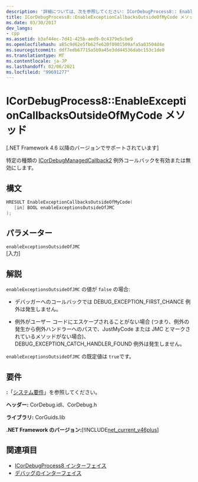 ```yaml
---
description: '詳細については、次を参照してください: ICorDebugProcess8:: Enableexception Soutsideofmycode メソッド'
title: ICorDebugProcess8::EnableExceptionCallbacksOutsideOfMyCode メソッド
ms.date: 03/30/2017
dev_langs:
- cpp
ms.assetid: b3af44ec-7d41-425b-aed9-0c4379e5cbe9
ms.openlocfilehash: a85c9d62e5fb62fe620f0901509afa5a03504d4e
ms.sourcegitcommit: ddf7edb67715a5b9a45e3dd44536dabc153c1de0
ms.translationtype: MT
ms.contentlocale: ja-JP
ms.lasthandoff: 02/06/2021
ms.locfileid: "99691277"
---
```

# <a name="icordebugprocess8enableexceptioncallbacksoutsideofmycode-method"></a>ICorDebugProcess8::EnableExceptionCallbacksOutsideOfMyCode メソッド

[.NET Framework 4.6 以降のバージョンでサポートされています]  
  
 特定の種類の [ICorDebugManagedCallback2](icordebugmanagedcallback2-interface.md) 例外コールバックを有効または無効にします。  
  
## <a name="syntax"></a>構文  
  
```cpp
HRESULT EnableExceptionCallbacksOutsideOfMyCode(  
   [in] BOOL enableExceptionsOutsideOfJMC  
);  
```  
  
## <a name="parameters"></a>パラメーター  

 `enableExceptionsOutsideOfJMC`  
 [入力]  
  
## <a name="remarks"></a>解説  

 `enableExceptionsOutsideOfJMC` の値が `false` の場合:  
  
- デバッガーへのコールバックでは DEBUG_EXCEPTION_FIRST_CHANCE 例外は発生しません。  
  
- 例外がユーザー コードにエスケープされることがない場合 (つまり、例外の発生から例外ハンドラーへのパスで、JustMyCode または JMC とマークされているメソッドがない場合)、DEBUG_EXCEPTION_CATCH_HANDLER_FOUND 例外は発生しません。  
  
 `enableExceptionsOutsideOfJMC` の既定値は `true`です。  
  
## <a name="requirements"></a>要件  

 **:**「[システム要件](../../get-started/system-requirements.md)」を参照してください。  
  
 **ヘッダー:** CorDebug.idl、CorDebug.h  
  
 **ライブラリ:** CorGuids.lib  
  
 **.NET Framework のバージョン:**[!INCLUDE[net_current_v46plus](../../../../includes/net-current-v46plus-md.md)]  
  
## <a name="see-also"></a>関連項目

- [ICorDebugProcess8 インターフェイス](icordebugprocess8-interface.md)
- [デバッグのインターフェイス](debugging-interfaces.md)
